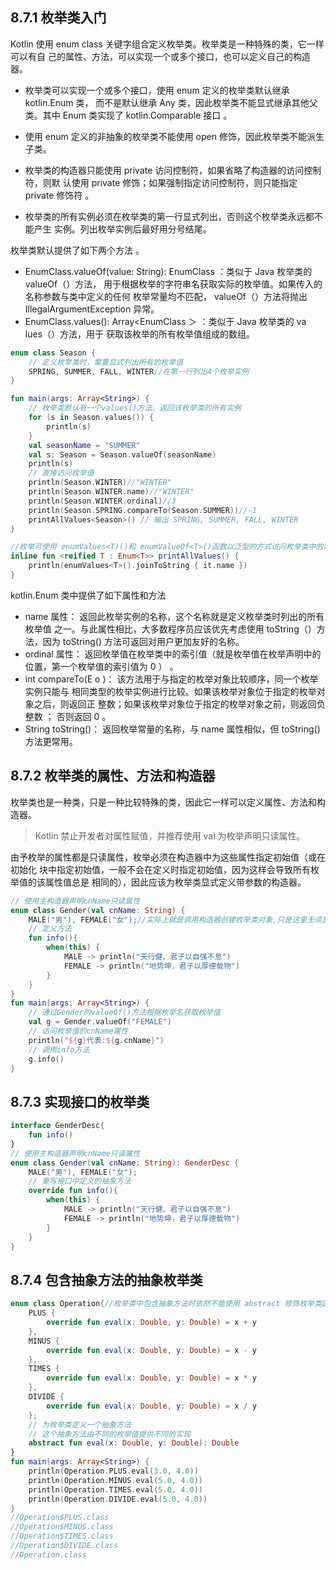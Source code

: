 ## 8.7.1 枚举类入门
Kotlin 使用 enum class 关键字组合定义枚举类。枚举类是一种特殊的类，它一样可以有自
己的属性、方法，可以实现一个或多个接口，也可以定义自己的构造器。


- 枚举类可以实现一个或多个接口，使用 enum 定义的枚举类默认继承 kotlin.Enum 类，
而不是默认继承 Any 类，因此枚举类不能显式继承其他父类。其中 Enum 类实现了
kotlin.Comparable 接口 。
- 使用 enum 定义的非抽象的枚举类不能使用 open 修饰，因此枚举类不能派生子类。
- 枚举类的构造器只能使用 private 访问控制符，如果省略了构造器的访问控制符，则默
认使用 private 修饰；如果强制指定访问控制符，则只能指定 private 修饰符 。

- 枚举类的所有实例必须在枚举类的第一行显式列出，否则这个枚举类永远都不能产生
实例。列出枚举实例后最好用分号结尾。


枚举类默认提供了如下两个方法 。
- EnumClass.valueOf(value: String): EnumClass ：类似于 Java 枚举类的 valueOf（）方法，
用于根据枚举的字符串名获取实际的枚举值。如果传入的名称参数与类中定义的任何
枚举常量均不匹配， valueOf（）方法将抛出 IllegalArgumentException 异常。
- EnumClass.values(): Array<EnumClass ＞ ：类似于 Java 枚举类的 va lues（）方法，用于
获取该枚举的所有枚举值组成的数组。

```kotlin
enum class Season {
    // 定义枚举类时，需要显式列出所有的枚举值
    SPRING, SUMMER, FALL, WINTER//在第一行列出4个枚举实例
}

fun main(args: Array<String>) {
    // 枚举类默认有一个values()方法，返回该枚举类的所有实例
    for (s in Season.values()) {
        println(s)
    }
    val seasonName = "SUMMER"
    val s: Season = Season.valueOf(seasonName)
    println(s)
    // 直接访问枚举值
    println(Season.WINTER)//"WINTER"
    println(Season.WINTER.name)//"WINTER"
    println(Season.WINTER.ordinal)//3
    println(Season.SPRING.compareTo(Season.SUMMER))//-1
    printAllValues<Season>() // 输出 SPRING, SUMMER, FALL, WINTER
}

//枚举可使用 enumValues<T)()和 enumValueOf<T>()函数以泛型的方式访问枚举类中的常量
inline fun <reified T : Enum<T>> printAllValues() {
    println(enumValues<T>().joinToString { it.name })
}
```

kotlin.Enum 类中提供了如下属性和方法

- name 属性： 返回此枚举实例的名称，这个名称就是定义枚举类时列出的所有枚举值
之一。与此属性相比，大多数程序员应该优先考虑使用 toString（）方法，因为 toString()
方法可返回对用户更加友好的名称。
- ordinal 属性： 返回枚举值在枚举类中的索引值（就是枚举值在枚举声明中的位置，第一个枚举值的索引值为 0 ） 。
- int compareTo(E o )： 该方法用于与指定的枚举对象比较顺序，同一个枚举实例只能与
相同类型的枚举实例进行比较。如果该枚举对象位于指定的枚举对象之后，则返回正
整数；如果该枚举对象位于指定的枚举对象之前，则返回负整数 ； 否则返回 0 。
- String toString()： 返回枚举常量的名称，与 name 属性相似，但 toString()方法更常用。

## 8.7.2 枚举类的属性、方法和构造器
枚举类也是一种类，只是一种比较特殊的类，因此它一样可以定义属性、方法和构造器。
>Kotlin 禁止开发者对属性赋值，并推荐使用 val 为枚举声明只读属性。

由予枚举的属性都是只读属性，枚举必须在构造器中为这些属性指定初始值（或在初始化
块中指定初始值，一般不会在定义时指定初始值，因为这样会导致所有枚举值的该属性值总是
相同的），因此应该为枚举类显式定义带参数的构造器。

```kotlin
// 使用主构造器声明cnName只读属性
enum class Gender(val cnName: String) {
    MALE("男"), FEMALE("女");//实际上就是调用构造器创建枚举类对象,只是这里无须显式调用构造器
    // 定义方法
    fun info(){
        when(this) {
            MALE -> println("天行健、君子以自强不息")
            FEMALE -> println("地势坤，君子以厚德载物")
        }
    }
}
fun main(args: Array<String>) {
    // 通过Gender的valueOf()方法根据枚举名获取枚举值
    val g = Gender.valueOf("FEMALE")
    // 访问枚举值的cnName属性
    println("${g}代表:${g.cnName}")
    // 调用info方法
    g.info()
}
```

## 8.7.3 实现接口的枚举类

```kotlin
interface GenderDesc{
    fun info()
}
// 使用主构造器声明cnName只读属性
enum class Gender(val cnName: String): GenderDesc {
    MALE("男"), FEMALE("女");
    // 重写接口中定义的抽象方法
    override fun info(){
        when(this) {
            MALE -> println("天行健、君子以自强不息")
            FEMALE -> println("地势坤，君子以厚德载物")
        }
    }
}
```

## 8.7.4 包含抽象方法的抽象枚举类
```kotlin
enum class Operation{//枚举类中包含抽象方法时依然不能使用 abstract 修饰枚举类因为系统自动会为它添加abstract 关键宇）
    PLUS {
        override fun eval(x: Double, y: Double) = x + y
    },
    MINUS {
        override fun eval(x: Double, y: Double) = x - y
    },
    TIMES {
        override fun eval(x: Double, y: Double) = x * y
    },
    DIVIDE {
        override fun eval(x: Double, y: Double) = x / y
    };
    // 为枚举类定义一个抽象方法
    // 这个抽象方法由不同的枚举值提供不同的实现
    abstract fun eval(x: Double, y: Double): Double
}
fun main(args: Array<String>) {
    println(Operation.PLUS.eval(3.0, 4.0))
    println(Operation.MINUS.eval(5.0, 4.0))
    println(Operation.TIMES.eval(5.0, 4.0))
    println(Operation.DIVIDE.eval(5.0, 4.0))
}
//Operation$PLUS.class
//Operation$MINUS.class
//Operation$TIMES.class
//Operation$DIVIDE.class
//Operation.class
```